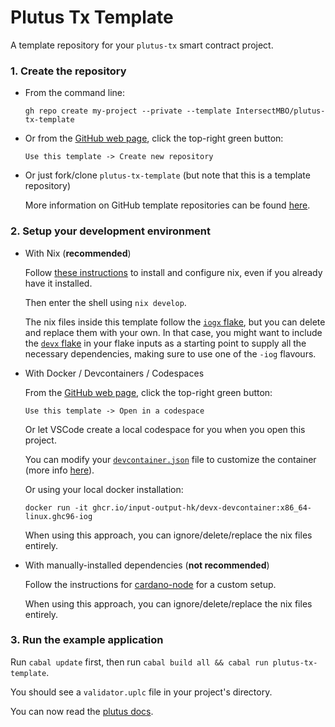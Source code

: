 # Plutus Tx Template

A template repository for your `plutus-tx` smart contract project.

### 1. Create the repository

- From the command line: 
  
  ```
  gh repo create my-project --private --template IntersectMBO/plutus-tx-template
  ```

- Or from the [GitHub web page](https://github.com/IntersectMBO/plutus-tx-template), click the top-right green button: 
  
  `Use this template -> Create new repository`

- Or just fork/clone `plutus-tx-template` (but note that this is a template repository)

  More information on GitHub template repositories can be found [here](https://docs.github.com/en/repositories/creating-and-managing-repositories/creating-a-repository-from-a-template).

### 2. Setup your development environment

- With Nix (**recommended**)
  
  Follow [these instructions](https://github.com/input-output-hk/cardano-node-wiki/blob/main/docs/getting-started/install.md) to install and configure nix, even if you already have it installed.

  Then enter the shell using `nix develop`.  

  The nix files inside this template follow the [`iogx` flake](https://github.com/input-output-hk/iogx), but you can delete and replace them with your own. In that case, you might want to include the [`devx` flake](https://github.com/input-output-hk/devx/issues) in your flake inputs as a starting point to supply all the necessary dependencies, making sure to use one of the `-iog` flavours.

- With Docker / Devcontainers / Codespaces
  
  From the [GitHub web page](https://github.com/IntersectMBO/plutus-tx-template), click the top-right green button: 
  
  `Use this template -> Open in a codespace`
  
  Or let VSCode create a local codespace for you when you open this project.

  You can modify your [`devcontainer.json`](./.devcontainer/devcontainer.json) file to customize the container (more info [here](https://github.com/input-output-hk/devx?tab=readme-ov-file#vscode-devcontainer--github-codespace-support)).
  
  Or using your local docker installation:
  ```
  docker run -it ghcr.io/input-output-hk/devx-devcontainer:x86_64-linux.ghc96-iog
  ```

  When using this approach, you can ignore/delete/replace the nix files entirely.

- With manually-installed dependencies (**not recommended**)

  Follow the instructions for [cardano-node](https://github.com/input-output-hk/cardano-node-wiki/blob/main/docs/getting-started/install.md) for a custom setup.

  When using this approach, you can ignore/delete/replace the nix files entirely.

### 3. Run the example application

Run `cabal update` first, then run `cabal build all && cabal run plutus-tx-template`.

You should see a `validator.uplc` file in your project's directory.

You can now read the [plutus docs](https://plutus.readthedocs.io/en/latest/quick-start.html).
